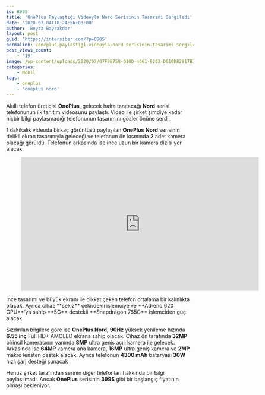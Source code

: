 ```yaml
---
id: 8905
title: 'OnePlus Paylaştığı Videoyla Nord Serisinin Tasarımı Sergiledi'
date: '2020-07-04T18:24:56+03:00'
author: 'Beyza Bayrakdar'
layout: post
guid: 'https://intersiber.com/?p=8905'
permalink: /oneplus-paylastigi-videoyla-nord-serisinin-tasarimi-sergiledi/
post_views_count:
    - '19'
image: /wp-content/uploads/2020/07/07F9B758-010D-4661-9262-D610D82817B7.jpeg
categories:
    - Mobil
tags:
    - oneplus
    - 'oneplus nord'
---
```


Akıllı telefon üreticisi **OnePlus**, gelecek hafta tanıtacağı **Nord** serisi telefonunun ilk tanıtım videosunu paylaştı. Video ile şirket şimdiye kadar hiçbir bilgi paylaşmadığı telefonunun tasarımını gözler önüne serdi.

1 dakikalık videoda birkaç görüntüsü paylaşılan **OnePlus** **Nord** serisinin delikli ekran tasarımıyla geleceği ve telefonun ön kısmında **2** adet kamera olacağı görüldü. Telefonun arkasında ise ince uzun bir kamera dizisi yer alacak.

<figure class="wp-block-embed-youtube wp-block-embed is-type-video is-provider-youtube wp-embed-aspect-16-9 wp-has-aspect-ratio"><div class="wp-block-embed__wrapper"><span class="embed-youtube" style="text-align:center; display: block;"><iframe allowfullscreen="true" class="youtube-player" height="360" src="https://www.youtube.com/embed/QbV-KZa6JWc?version=3&rel=1&fs=1&autohide=2&showsearch=0&showinfo=1&iv_load_policy=1&wmode=transparent" style="border:0;" width="640"></iframe></span></div></figure>İnce tasarımı ve büyük ekranı ile dikkat çeken telefon ortalama bir kalınlıkta olacak. Ayrıca cihaz **sekiz** çekirdekli işlemciye ve **Adreno 620 GPU**‘ya sahip **5G** destekli **Snapdragon 765G** işlemciden güç alacak.

Sızdırılan bilgilere göre ise **OnePlus Nord**, **90Hz** yüksek yenileme hızında **6.55 inç** Full HD+ AMOLED ekrana sahip olacak. Cihaz ön tarafında **32MP** birincil kamerasının yanında **8MP** ultra geniş açılı kamera ile gelecek. Arkasında ise **64MP** kamera ana kamera, **16MP** ultra geniş kamera ve **2MP** makro lensten destek alacak. Ayrıca telefonun **4300 mAh** bataryası **30W** hızlı şarj desteği sunacak

Henüz şirket tarafından serinin diğer telefonları hakkında bir bilgi paylaşılmadı. Ancak **OnePlus** serisinin **399$** gibi bir başlangıç fiyatının olması bekleniyor.